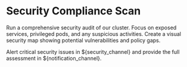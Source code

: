 # Security Compliance Scan

Run a comprehensive security audit of our cluster. Focus on exposed services, privileged pods, and any suspicious activities. Create a visual security map showing potential vulnerabilities and policy gaps.

Alert critical security issues in ${security_channel} and provide the full assessment in ${notification_channel}.